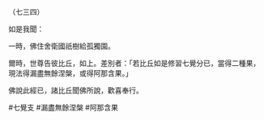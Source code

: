 （七三四）

如是我聞：

一時，佛住舍衛國祇樹給孤獨園。

爾時，世尊告彼比丘，如上。差別者：「若比丘如是修習七覺分已，當得二種果，現法得漏盡無餘涅槃，或得阿那含果。」

佛說此經已，諸比丘聞佛所說，歡喜奉行。



#七覺支
#漏盡無餘涅槃
#阿那含果
